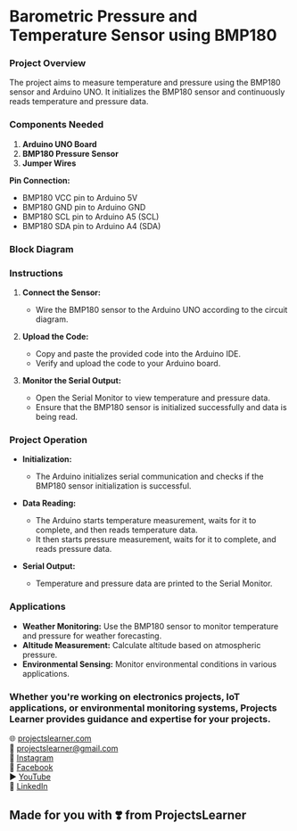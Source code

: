 # Barometric Pressure and Temperature Sensor using BMP180

### Project Overview

The project aims to measure temperature and pressure using the BMP180 sensor and Arduino UNO. It initializes the BMP180 sensor and continuously reads temperature and pressure data.

### Components Needed

1. **Arduino UNO Board**
2. **BMP180 Pressure Sensor**
3. **Jumper Wires**

**Pin Connection:**
- BMP180 VCC pin to Arduino 5V
- BMP180 GND pin to Arduino GND
- BMP180 SCL pin to Arduino A5 (SCL)
- BMP180 SDA pin to Arduino A4 (SDA)


### Block Diagram


### Instructions

1. **Connect the Sensor:**
   - Wire the BMP180 sensor to the Arduino UNO according to the circuit diagram.
   
2. **Upload the Code:**
   - Copy and paste the provided code into the Arduino IDE.
   - Verify and upload the code to your Arduino board.
   
3. **Monitor the Serial Output:**
   - Open the Serial Monitor to view temperature and pressure data.
   - Ensure that the BMP180 sensor is initialized successfully and data is being read.

### Project Operation

- **Initialization:**
  - The Arduino initializes serial communication and checks if the BMP180 sensor initialization is successful.
  
- **Data Reading:**
  - The Arduino starts temperature measurement, waits for it to complete, and then reads temperature data.
  - It then starts pressure measurement, waits for it to complete, and reads pressure data.
  
- **Serial Output:**
  - Temperature and pressure data are printed to the Serial Monitor.

### Applications

- **Weather Monitoring:** Use the BMP180 sensor to monitor temperature and pressure for weather forecasting.
- **Altitude Measurement:** Calculate altitude based on atmospheric pressure.
- **Environmental Sensing:** Monitor environmental conditions in various applications.

### Whether you're working on electronics projects, IoT applications, or environmental monitoring systems, Projects Learner provides guidance and expertise for your projects.

🌐 [projectslearner.com](https://www.projectslearner.com)  
📧 [projectslearner@gmail.com](mailto:projectslearner@gmail.com)  
📸 [Instagram](https://www.instagram.com/projectslearner/)  
📘 [Facebook](https://www.facebook.com/projectslearner)  
▶️ [YouTube](https://www.youtube.com/@ProjectsLearner)  
📘 [LinkedIn](https://www.linkedin.com/in/projectslearner)  

## Made for you with ❣️ from ProjectsLearner 

